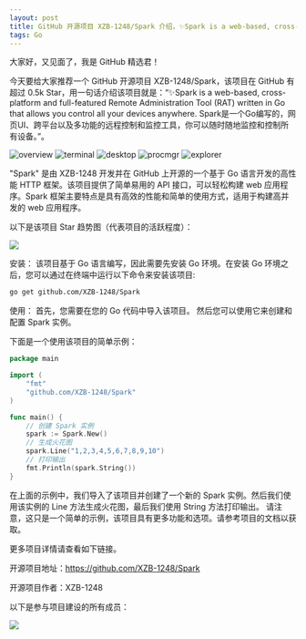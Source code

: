 ```yaml
---
layout: post
title: GitHub 开源项目 XZB-1248/Spark 介绍，✨Spark is a web-based, cross-platform and full-featured Remote Administration Tool (RAT) written in Go that allows you control all your devices anywhere. Spark是一个Go编写的，网页UI、跨平台以及多功能的远程控制和监控工具，你可以随时随地监控和控制所有设备。
tags: Go
---
```


大家好，又见面了，我是 GitHub 精选君！

今天要给大家推荐一个 GitHub 开源项目 XZB-1248/Spark，该项目在 GitHub 有超过 0.5k Star，用一句话介绍该项目就是：“✨Spark is a web-based, cross-platform and full-featured Remote Administration Tool (RAT) written in Go that allows you control all your devices anywhere. Spark是一个Go编写的，网页UI、跨平台以及多功能的远程控制和监控工具，你可以随时随地监控和控制所有设备。”。

![overview](https://raw.githubusercontent.com/XZB-1248/Spark/master/./screenshots/overview.png)
![terminal](https://raw.githubusercontent.com/XZB-1248/Spark/master/./screenshots/terminal.png)
![desktop](https://raw.githubusercontent.com/XZB-1248/Spark/master/./screenshots/desktop.png)
![procmgr](https://raw.githubusercontent.com/XZB-1248/Spark/master/./screenshots/procmgr.png)
![explorer](https://raw.githubusercontent.com/XZB-1248/Spark/master/./screenshots/explorer.png)

"Spark" 是由 XZB-1248 开发并在 GitHub 上开源的一个基于 Go 语言开发的高性能 HTTP 框架。该项目提供了简单易用的 API 接口，可以轻松构建 web 应用程序。Spark 框架主要特点是具有高效的性能和简单的使用方式，适用于构建高并发的 web 应用程序。


以下是该项目 Star 趋势图（代表项目的活跃程度）：

![](https://api.star-history.com/svg?repos=XZB-1248/Spark&type=Timeline)

安装：
该项目基于 Go 语言编写，因此需要先安装 Go 环境。在安装 Go 环境之后，您可以通过在终端中运行以下命令来安装该项目:

```sh
go get github.com/XZB-1248/Spark
```

使用：
首先，您需要在您的 Go 代码中导入该项目。 然后您可以使用它来创建和配置 Spark 实例。

下面是一个使用该项目的简单示例：

```go
package main

import (
    "fmt"
    "github.com/XZB-1248/Spark"
)

func main() {
    // 创建 Spark 实例
    spark := Spark.New()
    // 生成火花图
    spark.Line("1,2,3,4,5,6,7,8,9,10")
    // 打印输出
    fmt.Println(spark.String())
}
```

在上面的示例中，我们导入了该项目并创建了一个新的 Spark 实例。然后我们使用该实例的 Line 方法生成火花图，最后我们使用 String 方法打印输出。
请注意，这只是一个简单的示例，该项目具有更多功能和选项。请参考项目的文档以获取。

更多项目详情请查看如下链接。

开源项目地址：https://github.com/XZB-1248/Spark 

开源项目作者：XZB-1248

以下是参与项目建设的所有成员：

![](https://contrib.rocks/image?repo=XZB-1248/Spark)


